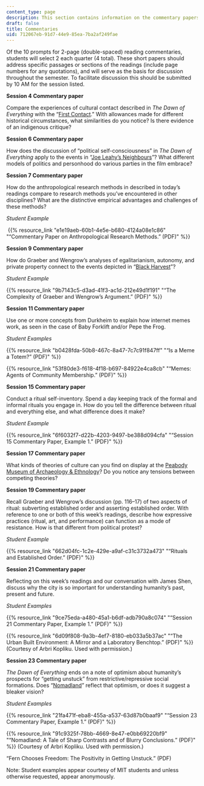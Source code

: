 ```yaml
---
content_type: page
description: This section contains information on the commentary papers.
draft: false
title: Commentaries
uid: 712067eb-91d7-44e9-85ea-7ba2af249fae
---
```

Of the 10 prompts for 2-page (double-spaced) reading commentaries, students will select 2 each quarter (4 total). These short papers should address specific passages or sections of the readings (include page numbers for any quotations), and will serve as the basis for discussion throughout the semester. To facilitate discussion this should be submitted by 10 AM for the session listed.

**Session 4 Commentary paper**

Compare the experiences of cultural contact described in *The Dawn of Everything* with the “[First Contact](https://www.imdb.com/title/tt0085544/?ref_=nv_sr_srsg_4).” With allowances made for different historical circumstances, what similarities do you notice? Is there evidence of an indigenous critique?

**Session 6 Commentary paper**

How does the discussion of “political self-consciousness” in *The Dawn of Everything* apply to the events in “[Joe Leahy’s Neighbours](https://www.imdb.com/title/tt0460476/?ref_=nv_sr_srsg_0)”? What different models of politics and personhood do various parties in the film embrace?

**Session 7 Commentary paper**

How do the anthropological research methods in described in today’s readings compare to research methods you’ve encountered in other disciplines? What are the distinctive empirical advantages and challenges of these methods?

*Student Example*

 {{% resource_link "e1e19aeb-60b1-4e5e-b680-4124a08e1c86" "“Commentary Paper on Anthropological Research Methods.” (PDF)" %}}

**Session 9 Commentary paper**

How do Graeber and Wengrow’s analyses of egalitarianism, autonomy, and private property connect to the events depicted in “[Black Harvest](https://www.imdb.com/title/tt0103817/?ref_=fn_al_tt_1)”?

*Student Example*

{{% resource_link "9b7143c5-d3ad-41f3-ac1d-212e49d1f191" "“The Complexity of Graeber and Wengrow’s Argument.” (PDF)" %}}

**Session 11 Commentary paper**

Use one or more concepts from Durkheim to explain how internet memes work, as seen in the case of Baby Forklift and/or Pepe the Frog.

*Student Examples*

{{% resource_link "b0428fda-50b8-467c-8a47-7c7c91f847ff" "“Is a Meme a Totem?” (PDF)" %}}

{{% resource_link "53f80de3-f618-4f18-b697-84922e4ca8cb" "“Memes: Agents of Community Membership.” (PDF)" %}}

**Session 15 Commentary paper**

Conduct a ritual self-inventory. Spend a day keeping track of the formal and informal rituals you engage in. How do you tell the difference between ritual and everything else, and what difference does it make?

*Student Example*

{{% resource_link "6f6032f7-d22b-4203-9497-be388d094cfa" "“Session 15 Commentary Paper, Example 1.” (PDF)" %}}

**Session 17 Commentary paper**

What kinds of theories of culture can you find on display at the [Peabody Museum of Archaeology & Ethnology](https://peabody.harvard.edu/home)? Do you notice any tensions between competing theories?

**Session 19 Commentary paper**

Recall Graeber and Wengrow’s discussion (pp. 116–17) of two aspects of ritual: subverting established order and asserting established order. With reference to one or both of this week’s readings, describe how expressive practices (ritual, art, and performance) can function as a mode of resistance. How is that different from political protest?

*Student Example*

{{% resource_link "662d04fc-1c2e-429e-a9af-c31c3732a473" "“Rituals and Established Order.” (PDF)" %}}

**Session 21 Commentary paper**

Reflecting on this week’s readings and our conversation with James Shen, discuss why the city is so important for understanding humanity’s past, present and future.

*Student Examples*

{{% resource_link "9ce75eda-a480-45a1-b6df-adb790a8c074" "“Session 21 Commentary Paper, Example 1.” (PDF)" %}}

{{% resource_link "6d09f808-9a3b-4ef7-8180-eb033a5b37ac" "“The Urban Built Environment: A Mirror and a Laboratory Benchtop.” (PDF)" %}} (Courtesy of Arbri Kopliku. Used with permission.)

**Session 23 Commentary paper**

*The* *Dawn of Everything* ends on a note of optimism about humanity’s prospects for “getting unstuck” from restrictive/repressive social formations. Does “[Nomadland](https://www.imdb.com/title/tt9770150/?ref_=fn_al_tt_1)” reflect that optimism, or does it suggest a bleaker vision?

*Student Examples*

{{% resource_link "21fa471f-eba8-455a-a537-63d87b0baaf9" "“Session 23 Commentary Paper, Example 1.” (PDF)" %}}

{{% resource_link "91c9325f-78bb-4669-8e47-e0bb69220bf9" "“Nomadland: A Tale of Sharp Contrasts and of Blurry Conclusions.” (PDF)" %}} (Courtesy of Arbri Kopliku. Used with permission.)

“Fern Chooses Freedom: The Positivity in Getting Unstuck.” (PDF)

Note: Student examples appear courtesy of MIT students and unless otherwise requested, appear anonymously.